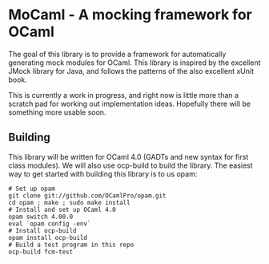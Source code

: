 # MoCaml - A mocking framework for OCaml

The goal of this library is to provide a framework for automatically generating mock modules for OCaml. This library is inspired by the excellent JMock library for Java, and follows the patterns of the also excellent xUnit book.

This is currently a work in progress, and right now is little more than a scratch pad for working out implementation ideas. Hopefully there will be something more usable soon.

## Building

This library will be written for OCaml 4.0 (GADTs and new syntax for first class modules). We will also use ocp-build to build the library. The easiest way to get started with building this library is to us opam:

```
# Set up opam
git clone git://github.com/OCamlPro/opam.git
cd opam ; make ; sudo make install
# Install and set up OCaml 4.0
opam switch 4.00.0
eval `opam config -env`
# Install ocp-build
opam install ocp-build
# Build a test program in this repo
ocp-build fcm-test
```
